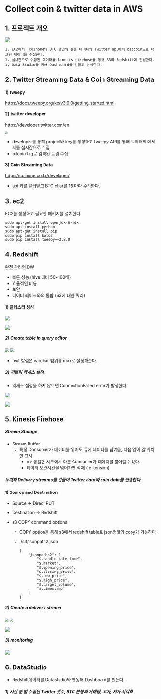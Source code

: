 # Collect coin & twitter data in AWS



## 1. 프로젝트 개요

![](./images/demo.png)

	1. EC2에서  coinone의 BTC 코인의 분봉 데이터와 Twitter api에서 bitcoin으로 태그된 데이터를 수집한다.
	1. 실시간으로 수집된 데이터를 kinesis firehose를 통해 S3와 Redshift에 전달한다.
	1. Data Studio를 통해 Dashboard를 만들고 분석한다.



## 2.  Twitter Streaming Data & Coin Streaming Data

#### 1) tweepy

https://docs.tweepy.org/ko/v3.9.0/getting_started.html

#### 2) twitter developer

https://developer.twitter.com/en

<img src="C:/Users/HOON/Desktop/twitter/images/apikey.png" style="zoom:50%;" /> 



- developer를 통해 project와 key를 생성하고 tweepy API를 통해 트위터의 메세지를 실시간으로 수집
- bitcoin tag로 검색된 트윗 수집

#### 3)  Coin Streaming Data

https://coinone.co.kr/developer/

- api 키를 발급받고 BTC char를 1분마다 수집한다.

## 3. ec2

EC2를 생성하고 필요한 패키지를 설치한다.

```
sudo apt-get install openjdk-8-jdk
sudo apt install python
sudo apt-get install pip
sudo pip install boto3
sudo pip install tweepy==3.8.0
```

## 4. Redshift

완전 관리형 DW

- 빠른 성능 (hive 대비 50~100배)
- 효율적인 비용
- 보안
- 데이터 레이크와의 통합 (S3에 대한 쿼리)

#### 1) 클러스터 생성

![](./images/red-1.png) 

![](./images/red-2.png) 

##### 2) Create table in query editor

<img src="./images/red-6.png" style="zoom: 80%;" /> 

<img src="./images/red-7.png" style="zoom:80%;" /> 

- text  칼럼은 varchar 범위를 max로 설정해준다.

##### 3) 퍼블릭 엑세스 설정

- 엑세스 설정을 하지 않으면 ConnectionFailed error가 발생한다.

![](./images/red-err.png) 

![](./images/red-5.png) 



## 5. Kinesis Firehose

##### Stream Storage

- Stream Buffer 
  - 특정 Consumer가 데이터를 읽어도 큐에 데이터를 남겨둠, 다음 읽어 갈 위치만 표시
    - => 동일한 샤드에서 다른 Consumer가 데이터를 읽어갈수 있다.
    - 데이터 보관시간을 넘어가면 삭제 (re-tension)

##### 두개의 Delivery streams를 만들어 Twitter data와 coin data를 전송한다.

#### 1) Source and Destination

- Source -> Direct PUT

- Destination -> Redshift

- s3 COPY command options 

  - COPY option을 통해 s3에서 redshift table로 json형태의 copy가 가능하다

  - ./s3/jsonpath2.json

    ```
    {
        "jsonpaths2": [
            "$.candle_date_time",
            "$.market",
            "$.opening_price",
            "$.closing_price",
            "$.low_price",
            "$.high_price",
            "$.target_volume",
            "$.timestamp"
        ]
    }
    ```

##### 2) Create a delivery stream

<img src="./images/f-1.png" style="zoom: 67%;" /> 

<img src="./images/f-2.png" style="zoom:67%;" /> 



![](./images/f-3.png) 

##### 3) monitoring

![](./images/f-4.png) 



## 6. DataStudio

- Redshift데이터를 Datastudio와 연동해 Dashboard를 만든다. 

##### 1) 시간  분 별 수집된 Twitter 갯수, BTC 분봉의 거래량, 고가, 저가 시각화